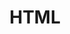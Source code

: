 ---
layout: tag-list
type: tag
title: HTML
slug: html
category: tech
order: 10
sidebar: false
description: >
    html
---